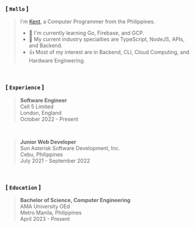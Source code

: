 ### [ `Hello` ]
> I'm [Kent](https://github.com/kentlouisetonino), a Computer Programmer from the Philippines.
> - 🎯 I'm currently learning Go, Firebase, and GCP.
> - 🧠 My current industry specialties are TypeScript, NodeJS, APIs, and Backend.
> - 👍 Most of my interest are in Backend, CLI, Cloud Computing, and Hardware Engineering.

<br />

### [ `Experience` ]
> **Software Engineer** <br />
> Cell 5 Limited <br />
> London, England <br />
> October 2022 - Present

<br />

> **Junior Web Developer** <br />
> Sun Asterisk Software Development, Inc. <br />
> Cebu, Philippines <br />
> July 2021 - September 2022

<br />

### [ `Education` ]
> **Bachelor of Science, Computer Engineering** <br />
> AMA University OEd <br />
> Metro Manila, Philippines <br />
> April 2023 - Present
